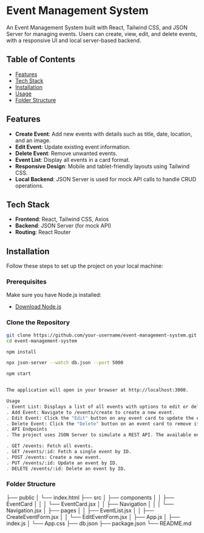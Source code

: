 # Event Management System

An Event Management System built with React, Tailwind CSS, and JSON Server for managing events. Users can create, view, edit, and delete events, with a responsive UI and local server-based backend.

## Table of Contents
- [Features](#features)
- [Tech Stack](#tech-stack)
- [Installation](#installation)
- [Usage](#usage)
- [Folder Structure](#folder-structure)

## Features

- **Create Event**: Add new events with details such as title, date, location, and an image.
- **Edit Event**: Update existing event information.
- **Delete Event**: Remove unwanted events.
- **Event List**: Display all events in a card format.
- **Responsive Design**: Mobile and tablet-friendly layouts using Tailwind CSS.
- **Local Backend**: JSON Server is used for mock API calls to handle CRUD operations.

## Tech Stack

- **Frontend**: React, Tailwind CSS, Axios
- **Backend**: JSON Server (for mock API)
- **Routing**: React Router

## Installation

Follow these steps to set up the project on your local machine:

### Prerequisites
Make sure you have Node.js installed:
- [Download Node.js](https://nodejs.org/)

### Clone the Repository
```bash
git clone https://github.com/your-username/event-management-system.git
cd event-management-system

npm install

npx json-server --watch db.json --port 5000

npm start


The application will open in your browser at http://localhost:3000.

Usage
. Event List: Displays a list of all events with options to edit or delete.
. Add Event: Navigate to /events/create to create a new event.
. Edit Event: Click the "Edit" button on any event card to update the event details.
. Delete Event: Click the "Delete" button on an event card to remove it.
. API Endpoints
. The project uses JSON Server to simulate a REST API. The available endpoints are:

. GET /events: Fetch all events.
. GET /events/:id: Fetch a single event by ID.
. POST /events: Create a new event.
. PUT /events/:id: Update an event by ID.
. DELETE /events/:id: Delete an event by ID.

```

### Folder Structure

├── public
│   └── index.html
├── src
│   ├── components
│   │   ├── EventCard
│   │   │   └── EventCard.jsx
│   │   ├── Navigation
│   │   │   └── Navigation.jsx
│   ├── pages
│   │   ├── EventList.jsx
│   │   ├── CreateEventForm.jsx
│   │   └── EditEventForm.jsx
│   ├── App.js
│   ├── index.js
│   └── App.css
├── db.json
├── package.json
└── README.md
